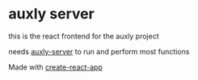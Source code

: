 # auxly server
this is the react frontend for the auxly project

needs [auxly-server](https://github.com/jorgeavaldez/auxly-server) to run and
perform most functions

Made with
[create-react-app](https://github.com/facebookincubator/create-react-app/blob/master/packages/react-scripts/template/README.md)
